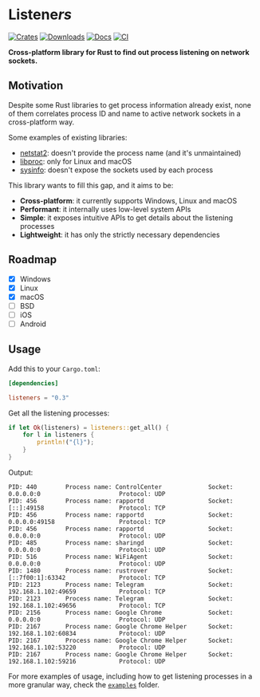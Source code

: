 # Listene*rs*

[![Crates](https://img.shields.io/crates/v/listeners?&logo=rust)](https://crates.io/crates/listeners)
[![Downloads](https://img.shields.io/crates/d/listeners.svg)](https://crates.io/crates/listeners)
[![Docs](https://docs.rs/listeners/badge.svg)](https://docs.rs/listeners/latest/)
[![CI](https://github.com/gyulyvgc/listeners/workflows/CI/badge.svg)](https://github.com/GyulyVGC/listeners/actions/)

**Cross-platform library for Rust to find out process listening on network sockets.**

## Motivation

Despite some Rust libraries to get process information already exist,
none of them correlates process ID and name to active network sockets in a cross-platform way.

Some examples of existing libraries:
- [netstat2](https://crates.io/crates/netstat2): doesn't provide the process name (and it's unmaintained)
- [libproc](https://crates.io/crates/libproc): only for Linux and macOS
- [sysinfo](https://crates.io/crates/sysinfo): doesn't expose the sockets used by each process

This library wants to fill this gap, and it aims to be: 
- **Cross-platform**: it currently supports Windows, Linux and macOS
- **Performant**: it internally uses low-level system APIs
- **Simple**: it exposes intuitive APIs to get details about the listening processes
- **Lightweight**: it has only the strictly necessary dependencies

## Roadmap

- [x] Windows
- [x] Linux
- [x] macOS
- [ ] BSD
- [ ] iOS
- [ ] Android

## Usage

Add this to your `Cargo.toml`:

``` toml
[dependencies]

listeners = "0.3"
```

Get all the listening processes:

``` rust
if let Ok(listeners) = listeners::get_all() {
    for l in listeners {
        println!("{l}");
    }
}
```

Output:

``` text
PID: 440        Process name: ControlCenter             Socket: 0.0.0.0:0                      Protocol: UDP
PID: 456        Process name: rapportd                  Socket: [::]:49158                     Protocol: TCP
PID: 456        Process name: rapportd                  Socket: 0.0.0.0:49158                  Protocol: TCP
PID: 456        Process name: rapportd                  Socket: 0.0.0.0:0                      Protocol: UDP
PID: 485        Process name: sharingd                  Socket: 0.0.0.0:0                      Protocol: UDP   
PID: 516        Process name: WiFiAgent                 Socket: 0.0.0.0:0                      Protocol: UDP
PID: 1480       Process name: rustrover                 Socket: [::7f00:1]:63342               Protocol: TCP
PID: 2123       Process name: Telegram                  Socket: 192.168.1.102:49659            Protocol: TCP
PID: 2123       Process name: Telegram                  Socket: 192.168.1.102:49656            Protocol: TCP
PID: 2156       Process name: Google Chrome             Socket: 0.0.0.0:0                      Protocol: UDP
PID: 2167       Process name: Google Chrome Helper      Socket: 192.168.1.102:60834            Protocol: UDP
PID: 2167       Process name: Google Chrome Helper      Socket: 192.168.1.102:53220            Protocol: UDP
PID: 2167       Process name: Google Chrome Helper      Socket: 192.168.1.102:59216            Protocol: UDP 
```
 
For more examples of usage, including how to get listening processes in a more granular way,
check the [`examples`](https://github.com/GyulyVGC/listeners/tree/main/examples) folder.
